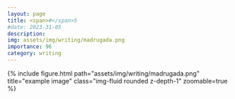 ```yaml
---
layout: page
title: <span>#</span>5
#date: 2023-31-05
description:
img: assets/img/writing/madrugada.png
importance: 96
category: writing
---
```


<div class="row">
    <div class="col-sm mt-3 mt-md-0">
        {% include figure.html path="assets/img/writing/madrugada.png" title="example image" class="img-fluid rounded z-depth-1" zoomable=true %}
    </div>
</div>